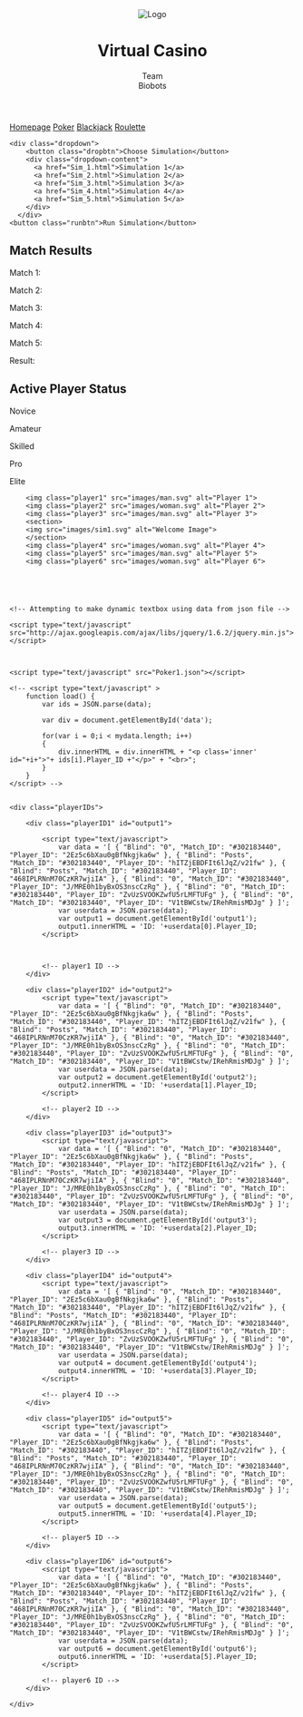 <!DOCTYPE html>
<html lang="en">
<head>
    <meta charset="UTF-8">
    <link rel="stylesheet" href="css/styles.css">
    <title>Homepage</title>
</head>
<body>
<header>
    <img src="images/Logo.svg" alt="Logo">
    <h1>Virtual Casino</h1>
    <p>Team<br>Biobots</p>
</header>

<nav class="topnav">
    <a class="active" href="Poker_Homepage.html">Homepage</a>
    <a href="Poker.html">Poker</a>
    <a href="">Blackjack</a>
    <a href="">Roulette</a>

    <div class="dropdown">
        <button class="dropbtn">Choose Simulation</button>
        <div class="dropdown-content">
          <a href="Sim_1.html">Simulation 1</a>
          <a href="Sim_2.html">Simulation 2</a>
          <a href="Sim_3.html">Simulation 3</a>
          <a href="Sim_4.html">Simulation 4</a>
          <a href="Sim_5.html">Simulation 5</a>
        </div>
      </div>
    <button class="runbtn">Run Simulation</button>
</nav>

<aside class="dialogue1">
    <div>
        <h2>Match Results</h2>
        <p>Match 1:</p>
        <p>Match 2:</p>
        <p>Match 3:</p>
        <p>Match 4:</p>
        <p>Match 5:</p>
        <p>Result:</p>
    </div>
</aside>
<aside class="dialogue2">
    <div>
        <h2>Active Player Status</h2>
        <p> <img src="images/nov.svg" alt="">Novice</p>
        <p><img src="images/ama.svg" alt="">Amateur</p>
        <p><img src="images/ski.svg" alt="">Skilled</p>
        <p><img src="images/pro.svg" alt="">Pro</p>
        <p><img src="images/eli.svg" alt="">Elite</p>
   </div>
</aside>


<div class="wrapper">
 
        <img class="player1" src="images/man.svg" alt="Player 1">
        <img class="player2" src="images/woman.svg" alt="Player 2">
        <img class="player3" src="images/man.svg" alt="Player 3">
        <section>
        <img src="images/sim1.svg" alt="Welcome Image">
        </section>
        <img class="player4" src="images/woman.svg" alt="Player 4">
        <img class="player5" src="images/man.svg" alt="Player 5">
        <img class="player6" src="images/woman.svg" alt="Player 6">





    <!-- Attempting to make dynamic textbox using data from json file -->

    <script type="text/javascript" src="http://ajax.googleapis.com/ajax/libs/jquery/1.6.2/jquery.min.js"> </script>



    <script type="text/javascript" src="Poker1.json"></script>

    <!-- <script type="text/javascript" >
        function load() {
            var ids = JSON.parse(data);

            var div = document.getElementById('data');

            for(var i = 0;i < mydata.length; i++)
            {
                div.innerHTML = div.innerHTML + "<p class='inner' id="+i+">"+ ids[i].Player_ID +"</p>" + "<br>";
            }
        }
    </script> -->


    <div class="playerIDs">

        <div class="playerID1" id="output1">

            <script type="text/javascript">
                var data = '[ { "Blind": "0", "Match_ID": "#302183440", "Player_ID": "2Ez5c6bXau0gBfNkgjka6w" }, { "Blind": "Posts", "Match_ID": "#302183440", "Player_ID": "hITZjEBDFIt6lJqZ/v21fw" }, { "Blind": "Posts", "Match_ID": "#302183440", "Player_ID": "468IPLRNnM70CzKR7wjiIA" }, { "Blind": "0", "Match_ID": "#302183440", "Player_ID": "J/MRE0h1byBxOS3nscCzRg" }, { "Blind": "0", "Match_ID": "#302183440", "Player_ID": "ZvUzSVOOKZwfU5rLMFTUFg" }, { "Blind": "0", "Match_ID": "#302183440", "Player_ID": "V1tBWCstw/IRehRmisMDJg" } ]';
                var userdata = JSON.parse(data);
                var output1 = document.getElementById('output1');
                output1.innerHTML = 'ID: '+userdata[0].Player_ID;
            </script>



            <!-- player1 ID -->
        </div>

        <div class="playerID2" id="output2">
            <script type="text/javascript">
                var data = '[ { "Blind": "0", "Match_ID": "#302183440", "Player_ID": "2Ez5c6bXau0gBfNkgjka6w" }, { "Blind": "Posts", "Match_ID": "#302183440", "Player_ID": "hITZjEBDFIt6lJqZ/v21fw" }, { "Blind": "Posts", "Match_ID": "#302183440", "Player_ID": "468IPLRNnM70CzKR7wjiIA" }, { "Blind": "0", "Match_ID": "#302183440", "Player_ID": "J/MRE0h1byBxOS3nscCzRg" }, { "Blind": "0", "Match_ID": "#302183440", "Player_ID": "ZvUzSVOOKZwfU5rLMFTUFg" }, { "Blind": "0", "Match_ID": "#302183440", "Player_ID": "V1tBWCstw/IRehRmisMDJg" } ]';
                var userdata = JSON.parse(data);
                var output2 = document.getElementById('output2');
                output2.innerHTML = 'ID: '+userdata[1].Player_ID;
            </script>

            <!-- player2 ID -->
        </div>

        <div class="playerID3" id="output3">
            <script type="text/javascript">
                var data = '[ { "Blind": "0", "Match_ID": "#302183440", "Player_ID": "2Ez5c6bXau0gBfNkgjka6w" }, { "Blind": "Posts", "Match_ID": "#302183440", "Player_ID": "hITZjEBDFIt6lJqZ/v21fw" }, { "Blind": "Posts", "Match_ID": "#302183440", "Player_ID": "468IPLRNnM70CzKR7wjiIA" }, { "Blind": "0", "Match_ID": "#302183440", "Player_ID": "J/MRE0h1byBxOS3nscCzRg" }, { "Blind": "0", "Match_ID": "#302183440", "Player_ID": "ZvUzSVOOKZwfU5rLMFTUFg" }, { "Blind": "0", "Match_ID": "#302183440", "Player_ID": "V1tBWCstw/IRehRmisMDJg" } ]';
                var userdata = JSON.parse(data);
                var output3 = document.getElementById('output3');
                output3.innerHTML = 'ID: '+userdata[2].Player_ID;
            </script>

            <!-- player3 ID -->
        </div>

        <div class="playerID4" id="output4">
            <script type="text/javascript">
                var data = '[ { "Blind": "0", "Match_ID": "#302183440", "Player_ID": "2Ez5c6bXau0gBfNkgjka6w" }, { "Blind": "Posts", "Match_ID": "#302183440", "Player_ID": "hITZjEBDFIt6lJqZ/v21fw" }, { "Blind": "Posts", "Match_ID": "#302183440", "Player_ID": "468IPLRNnM70CzKR7wjiIA" }, { "Blind": "0", "Match_ID": "#302183440", "Player_ID": "J/MRE0h1byBxOS3nscCzRg" }, { "Blind": "0", "Match_ID": "#302183440", "Player_ID": "ZvUzSVOOKZwfU5rLMFTUFg" }, { "Blind": "0", "Match_ID": "#302183440", "Player_ID": "V1tBWCstw/IRehRmisMDJg" } ]';
                var userdata = JSON.parse(data);
                var output4 = document.getElementById('output4');
                output4.innerHTML = 'ID: '+userdata[3].Player_ID;
            </script>

            <!-- player4 ID -->
        </div>

        <div class="playerID5" id="output5">
            <script type="text/javascript">
                var data = '[ { "Blind": "0", "Match_ID": "#302183440", "Player_ID": "2Ez5c6bXau0gBfNkgjka6w" }, { "Blind": "Posts", "Match_ID": "#302183440", "Player_ID": "hITZjEBDFIt6lJqZ/v21fw" }, { "Blind": "Posts", "Match_ID": "#302183440", "Player_ID": "468IPLRNnM70CzKR7wjiIA" }, { "Blind": "0", "Match_ID": "#302183440", "Player_ID": "J/MRE0h1byBxOS3nscCzRg" }, { "Blind": "0", "Match_ID": "#302183440", "Player_ID": "ZvUzSVOOKZwfU5rLMFTUFg" }, { "Blind": "0", "Match_ID": "#302183440", "Player_ID": "V1tBWCstw/IRehRmisMDJg" } ]';
                var userdata = JSON.parse(data);
                var output5 = document.getElementById('output5');
                output5.innerHTML = 'ID: '+userdata[4].Player_ID;
            </script>

            <!-- player5 ID -->
        </div>

        <div class="playerID6" id="output6">
            <script type="text/javascript">
                var data = '[ { "Blind": "0", "Match_ID": "#302183440", "Player_ID": "2Ez5c6bXau0gBfNkgjka6w" }, { "Blind": "Posts", "Match_ID": "#302183440", "Player_ID": "hITZjEBDFIt6lJqZ/v21fw" }, { "Blind": "Posts", "Match_ID": "#302183440", "Player_ID": "468IPLRNnM70CzKR7wjiIA" }, { "Blind": "0", "Match_ID": "#302183440", "Player_ID": "J/MRE0h1byBxOS3nscCzRg" }, { "Blind": "0", "Match_ID": "#302183440", "Player_ID": "ZvUzSVOOKZwfU5rLMFTUFg" }, { "Blind": "0", "Match_ID": "#302183440", "Player_ID": "V1tBWCstw/IRehRmisMDJg" } ]';
                var userdata = JSON.parse(data);
                var output6 = document.getElementById('output6');
                output6.innerHTML = 'ID: '+userdata[5].Player_ID;
            </script>

            <!-- player6 ID -->
        </div>

    </div>

</div>



</body>